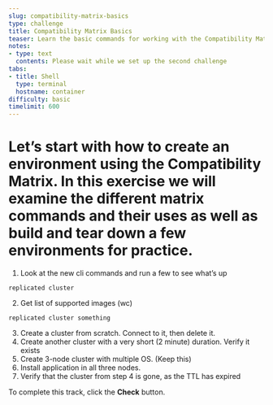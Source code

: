 ```yaml
---
slug: compatibility-matrix-basics
type: challenge
title: Compatibility Matrix Basics
teaser: Learn the basic commands for working with the Compatibility Matrix CLI.
notes:
- type: text
  contents: Please wait while we set up the second challenge
tabs:
- title: Shell
  type: terminal
  hostname: container
difficulty: basic
timelimit: 600
---
```


Let’s start with how to create an environment using the Compatibility Matrix. In this exercise we will examine the different matrix commands and their uses as well as build and tear down a few environments for practice.	
========================

1. Look at the new cli commands and run a few to see what’s up	

``` replicated cluster ```

2. Get list of supported images (wc)

``` replicated cluster something ```

3. Create a cluster from scratch. Connect to it, then delete it.
4. Create another cluster with a very short (2 minute) duration. Verify it exists	
5. Create 3-node cluster with multiple OS.  (Keep this)
6. Install application in all three nodes.
7. Verify that the cluster from step 4 is gone, as the TTL has expired	


To complete this track, click the **Check** button.
